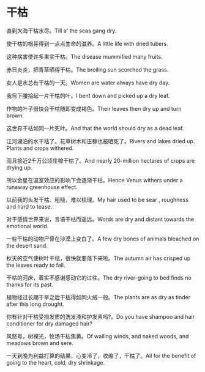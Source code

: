 # 干枯

<p><span class="chinese">直到大海干枯水尽。</span><span class="english">Till a' the seas gang dry.</span></p>

<p><span class="chinese">使干枯的根芽得到一点点生命的滋养。</span><span class="english">A little life with dried tubers.</span></p>

<p><span class="chinese">这种病害使许多果实干枯。</span><span class="english">The disease mummified many fruits.</span></p>

<p><span class="chinese">赤日炎炎，把青草晒得干枯。</span><span class="english">The broiling sun scorched the grass.</span></p>

<p><span class="chinese">女人是水总有干枯的一天。</span><span class="english">Women are water always have dry day.</span></p>

<p><span class="chinese">我弯下腰拾起一片干枯的叶。</span><span class="english">I bent down and picked up a dry leaf.</span></p>

<p><span class="chinese">作物的叶子很快会干枯随即变成褐色。</span><span class="english">Their leaves then dry up and turn brown.</span></p>

<p><span class="chinese">这世界干枯如同一片死叶。</span><span class="english">And that the world should dry as a dead leaf.</span></p>

<p><span class="chinese">江河湖泊的水干枯了。花草树木和庄稼也被晒死了。</span><span class="english">Rivers and lakes dried up. Plants and crops withered.</span></p>

<p><span class="chinese">而且接近2千万公顷庄稼干枯了。</span><span class="english">And nearly 20-million hectares of crops are drying up.</span></p>

<p><span class="chinese">所以金星在温室效应的影响下会逐渐干枯。</span><span class="english">Hence Venus withers under a runaway greenhouse effect.</span></p>

<p><span class="chinese">以前我的头发干枯、粗糙，难以梳理。</span><span class="english">My hair used to be sear , roughness and hard to tease.</span></p>

<p><span class="chinese">对于感情世界来说，言语干枯而遥远。</span><span class="english">Words are dry and distant towards the emotional world.</span></p>

<p><span class="chinese">一些干枯的动物尸骨在沙漠上变白了。</span><span class="english">A few dry bones of animals bleached on the desert sand.</span></p>

<p><span class="chinese">秋天的空气使树叶干枯，很快就要落下来啦。</span><span class="english">The autumn air has crisped up the leaves ready to fall.</span></p>

<p><span class="chinese">干枯的河床，着实不感谢感动它的过往。</span><span class="english">The dry river-going to bed finds no thanks for its past.</span></p>

<p><span class="chinese">植物经过长期干旱之后干枯得如同火绒一般。</span><span class="english">The plants are as dry as tinder after this long drought.</span></p>

<p><span class="chinese">你有针对干枯受损发质的洗发液和护发素吗?。</span><span class="english">Do you have shampoo and hair conditioner for dry damaged hair?</span></p>

<p><span class="chinese">风怒号，树裸光，牧场干枯焦黄。</span><span class="english">Of wailing winds, and naked woods, and meadows brown and sere.</span></p>

<p><span class="chinese">一天到晚为利益打算的结果，心变冷了，收缩了，干枯了。</span><span class="english">All for the benefit of going to the heart, cold, dry shrinkage.</span></p>


